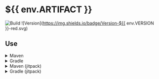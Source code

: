 # ${{ env.ARTIFACT }}

![Build](../../actions/workflows/build.yml/badge.svg)
![Version](https://img.shields.io/badge/Version-${{ env.VERSION }}-red.svg)

## Use

<details>
  <summary>Maven</summary>

```xml

<repositories>
    <repository>
        <id>lightdream-repo</id>
        <url>https://repo.lightdream.dev/</url>
    </repository>
</repositories>
```

```xml

<dependencies>
    <dependency>
        <groupId>${{ env.GROUP }}</groupId>
        <artifactId>${{ env.ARTIFACT }}</artifactId>
        <version>${{ env.VERSION }}</version>
    </dependency>
</dependencies>
```
</details>

<details>
  <summary>Gradle</summary>

  <details>
    <summary>Groovy</summary>

    ```groovy
    repositories {
        maven { url "https://repo.lightdream.dev/" }
    }
    
    dependencies {
        implementation "${{ env.GROUP }}:${{ env.ARTIFACT }}:${{ env.VERSION }}"
    }
    ```
  </details>

  <details>
    <summary>Kotlin</summary>

    ```kotlin
    repositories {
        maven("https://repo.lightdream.dev/")
    }
    
    dependencies {
        implementation("${{ env.GROUP }}:${{ env.ARTIFACT }}:${{ env.VERSION }}")
    }
    ```
  </details>

</details>



<details>
  <summary>Maven (jitpack)</summary>

```xml

<repositories>
    <repository>
        <id>jitpack.io</id>
        <url>https://jitpack.io</url>
    </repository>
</repositories>
```

```xml

<dependencies>
    <dependency>
        <groupId>com.github.${{ env.GITHUB_USERNAME }}</groupId>
        <artifactId>${{ env.ARTIFACT }}</artifactId>
        <version>${{ env.VERSION }}</version>
    </dependency>
    <dependency>
        <groupId>${{ env.GROUP }}</groupId>
        <artifactId>${{ env.ARTIFACT }}</artifactId>
        <version></version>
    </dependency>
</dependencies>
```
</details>

<details>
  <summary>Gradle (jitpack)</summary>
  <details>
    <summary>Groovy</summary>

    ```groovy
    repositories {
        maven { url "https://jitpack.io" }
    }
    
    dependencies {
    i   mplementation "com.github.${{ env.GITHUB_USERNAME }}:${{ env.ARTIFACT }}:${{ env.VERSION }}"
    }
    ```
  </details>

  <details>
    <summary>Kotlin</summary>

    ```kotlin
    repositories {
        maven("https://jitpack.io")
    }
    
    dependencies {
        implementation("com.github.${{ env.GITHUB_USERNAME }}:${{ env.ARTIFACT }}:${{ env.VERSION }})
    }
    ```
  </details>

</details>
